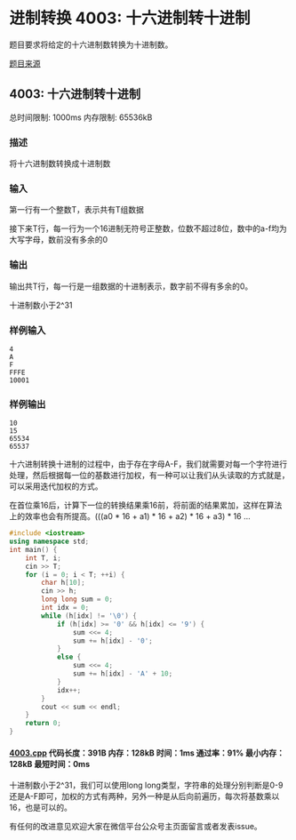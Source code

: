 # 进制转换 4003: 十六进制转十进制

题目要求将给定的十六进制数转换为十进制数。

[题目来源](http://bailian.openjudge.cn/practice/4003/)

## 4003: 十六进制转十进制

总时间限制: 1000ms    内存限制: 65536kB

### 描述

将十六进制数转换成十进制数

### 输入

第一行有一个整数T，表示共有T组数据

接下来T行，每一行为一个16进制无符号正整数，位数不超过8位，数中的a-f均为大写字母，数前没有多余的0

### 输出

输出共T行，每一行是一组数据的十进制表示，数字前不得有多余的0。

十进制数小于2^31

### 样例输入
```
4
A
F
FFFE
10001
```
### 样例输出
```
10
15
65534
65537
```
十六进制转换十进制的过程中，由于存在字母A-F，我们就需要对每一个字符进行处理，然后根据每一位的基数进行加权，有一种可以让我们从头读取的方式就是，可以采用迭代加权的方式。

在首位乘16后，计算下一位的转换结果乘16前，将前面的结果累加，这样在算法上的效率也会有所提高。(((a0 * 16 + a1) * 16 + a2) * 16 + a3) * 16 ...
```cpp
#include <iostream>
using namespace std;
int main() {
	int T, i;
	cin >> T;
	for (i = 0; i < T; ++i) {
		char h[10];
		cin >> h;
		long long sum = 0;
		int idx = 0;
		while (h[idx] != '\0') {
			if (h[idx] >= '0' && h[idx] <= '9') {
				sum <<= 4;
				sum += h[idx] - '0';
			}
			else {
				sum <<= 4;
				sum += h[idx] - 'A' + 10;
			}
			idx++;
		}
		cout << sum << endl;
	}
	return 0;
}
```
#### [4003.cpp](/Code/4000-4099/4003.cpp) 代码长度：391B 内存：128kB 时间：1ms 通过率：91% 最小内存：128kB  最短时间：0ms

十进制数小于2^31，我们可以使用long long类型，字符串的处理分别判断是0-9还是A-F即可，加权的方式有两种，另外一种是从后向前遍历，每次将基数乘以16，也是可以的。

有任何的改进意见欢迎大家在微信平台公众号主页面留言或者发表issue。
